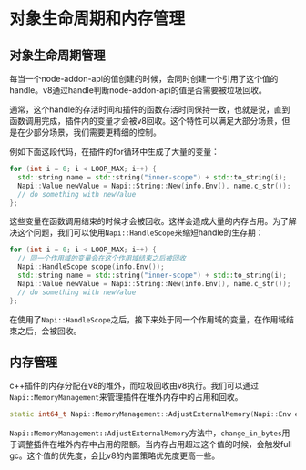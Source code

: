 # 对象生命周期和内存管理

## 对象生命周期管理

每当一个node-addon-api的值创建的时候，会同时创建一个引用了这个值的handle。v8通过handle判断node-addon-api的值是否需要被垃圾回收。

通常，这个handle的存活时间和插件的函数存活时间保持一致，也就是说，直到函数调用完成，插件内的变量才会被v8回收。这个特性可以满足大部分场景，但是在少部分场景，我们需要更精细的控制。

例如下面这段代码，在插件的for循环中生成了大量的变量：

```c++
for (int i = 0; i < LOOP_MAX; i++) {
  std::string name = std::string("inner-scope") + std::to_string(i);
  Napi::Value newValue = Napi::String::New(info.Env(), name.c_str());
  // do something with newValue
};
```

这些变量在函数调用结束的时候才会被回收。这样会造成大量的内存占用。为了解决这个问题，我们可以使用`Napi::HandleScope`来缩短handle的生存期：

```c++
for (int i = 0; i < LOOP_MAX; i++) {
  // 同一个作用域的变量会在这个作用域结束之后被回收
  Napi::HandleScope scope(info.Env());
  std::string name = std::string("inner-scope") + std::to_string(i);
  Napi::Value newValue = Napi::String::New(info.Env(), name.c_str());
  // do something with newValue
};
```

在使用了`Napi::HandleScope`之后，接下来处于同一个作用域的变量，在作用域结束之后，会被回收。

## 内存管理

c++插件的内存分配在v8的堆外，而垃圾回收由v8执行。我们可以通过`Napi::MemoryManagement`来管理插件在堆外内存中的占用和回收。

```c++
static int64_t Napi::MemoryManagement::AdjustExternalMemory(Napi::Env env, int64_t change_in_bytes);
```

`Napi::MemoryManagement::AdjustExternalMemory`方法中，`change_in_bytes`用于调整插件在堆外内存中占用的限额。当内存占用超过这个值的时候，会触发full gc。这个值的优先度，会比v8的内置策略优先度更高一些。